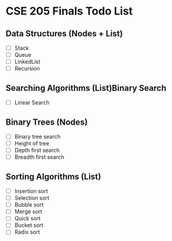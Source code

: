 # CSE 205 Finals Todo List

## Data Structures (Nodes + List)

- [ ] Stack
- [ ] Queue
- [ ] LinkedList
- [ ] Recursion

## Searching Algorithms (List)Binary Search

- [ ] Linear Search

## Binary Trees (Nodes)

- [ ] Binary tree search
- [ ] Height of tree
- [ ] Depth first search
- [ ] Breadth first search

## Sorting Algorithms (List)

- [ ] Insertion sort
- [ ] Selection sort
- [ ] Bubble sort
- [ ] Merge sort
- [ ] Quick sort
- [ ] Bucket sort
- [ ] Radix sort
